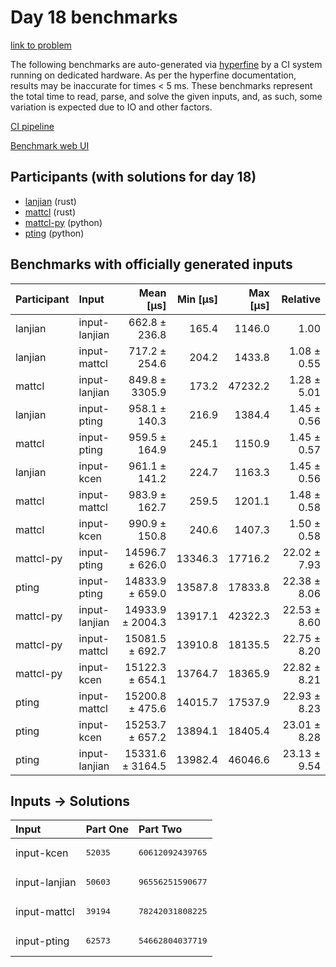 # Day 18 benchmarks

[link to problem](https://adventofcode.com/2023/day/18)

The following benchmarks are auto-generated via
[hyperfine](https://github.com/sharkdp/hyperfine) by a CI system running on
dedicated hardware. As per the hyperfine documentation, results may be
inaccurate for times < 5 ms. These benchmarks represent the total time to read,
parse, and solve the given inputs, and, as such, some variation is expected due
to IO and other factors.

[CI pipeline](http://ci.papercode.net:8080/teams/main/pipelines/aoc2023)

[Benchmark web UI](https://aoc.ancalagon.black)


## Participants (with solutions for day 18)

- [lanjian](https://github.com/lanjian/aoc-2023) (rust)
- [mattcl](https://github.com/mattcl/aoc2023) (rust)
- [mattcl-py](https://github.com/mattcl/aoc2023-py) (python)
- [pting](https://github.com/pting/aoc2023) (python)


## Benchmarks with officially generated inputs

| Participant | Input | Mean [µs] | Min [µs] | Max [µs] | Relative |
|:---|:---|---:|---:|---:|---:|
| lanjian | input-lanjian | 662.8 ± 236.8 | 165.4 | 1146.0 | 1.00 |
| lanjian | input-mattcl | 717.2 ± 254.6 | 204.2 | 1433.8 | 1.08 ± 0.55 |
| mattcl | input-lanjian | 849.8 ± 3305.9 | 173.2 | 47232.2 | 1.28 ± 5.01 |
| lanjian | input-pting | 958.1 ± 140.3 | 216.9 | 1384.4 | 1.45 ± 0.56 |
| mattcl | input-pting | 959.5 ± 164.9 | 245.1 | 1150.9 | 1.45 ± 0.57 |
| lanjian | input-kcen | 961.1 ± 141.2 | 224.7 | 1163.3 | 1.45 ± 0.56 |
| mattcl | input-mattcl | 983.9 ± 162.7 | 259.5 | 1201.1 | 1.48 ± 0.58 |
| mattcl | input-kcen | 990.9 ± 150.8 | 240.6 | 1407.3 | 1.50 ± 0.58 |
| mattcl-py | input-pting | 14596.7 ± 626.0 | 13346.3 | 17716.2 | 22.02 ± 7.93 |
| pting | input-pting | 14833.9 ± 659.0 | 13587.8 | 17833.8 | 22.38 ± 8.06 |
| mattcl-py | input-lanjian | 14933.9 ± 2004.3 | 13917.1 | 42322.3 | 22.53 ± 8.60 |
| mattcl-py | input-mattcl | 15081.5 ± 692.7 | 13910.8 | 18135.5 | 22.75 ± 8.20 |
| mattcl-py | input-kcen | 15122.3 ± 654.1 | 13764.7 | 18365.9 | 22.82 ± 8.21 |
| pting | input-mattcl | 15200.8 ± 475.6 | 14015.7 | 17537.9 | 22.93 ± 8.23 |
| pting | input-kcen | 15253.7 ± 657.2 | 13894.1 | 18405.4 | 23.01 ± 8.28 |
| pting | input-lanjian | 15331.6 ± 3164.5 | 13982.4 | 46046.6 | 23.13 ± 9.54 |


## Inputs -> Solutions

| Input | Part One | Part Two |
|:---|:---|:---|
|input-kcen|<pre>52035</pre>|<pre>60612092439765</pre>|
|input-lanjian|<pre>50603</pre>|<pre>96556251590677</pre>|
|input-mattcl|<pre>39194</pre>|<pre>78242031808225</pre>|
|input-pting|<pre>62573</pre>|<pre>54662804037719</pre>|